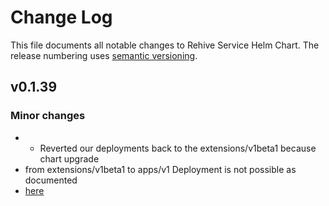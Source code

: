 # Change Log

This file documents all notable changes to Rehive Service Helm Chart. The release
numbering uses [semantic versioning](http://semver.org).

## v0.1.39

### Minor changes

* * Reverted our deployments back to the extensions/v1beta1 because chart upgrade
* from extensions/v1beta1 to apps/v1 Deployment is not possible as documented
* [here](https://github.com/helm/helm/issues/6583)
